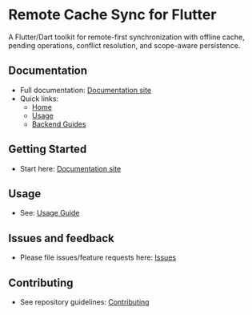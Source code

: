 # Remote Cache Sync for Flutter

A Flutter/Dart toolkit for remote-first synchronization with offline cache, pending operations, conflict resolution, and scope-aware persistence.

## Documentation
- Full documentation: [Documentation site][docs-site]
- Quick links:
  - [Home][docs-home]
  - [Usage][docs-usage]
  - [Backend Guides][docs-guides]

## Getting Started
- Start here: [Documentation site][docs-site]

## Usage
- See: [Usage Guide][docs-usage]


## Issues and feedback
- Please file issues/feature requests here: [Issues](https://github.com/topmoveright/remote_cache_sync/issues)

## Contributing
- See repository guidelines: [Contributing](https://github.com/topmoveright/remote_cache_sync)

[docs-site]: https://topmoveright.github.io/remote_cache_sync/
[docs-home]: https://topmoveright.github.io/remote_cache_sync/#/
[docs-usage]: https://topmoveright.github.io/remote_cache_sync/#/usage/interfaces
[docs-guides]: https://topmoveright.github.io/remote_cache_sync/#/backend_guides/
